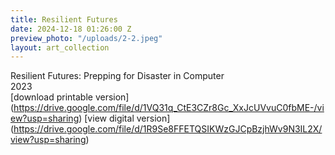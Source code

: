 ```yaml
---
title: Resilient Futures
date: 2024-12-18 01:26:00 Z
preview_photo: "/uploads/2-2.jpeg"
layout: art_collection
---
```


Resilient Futures: Prepping for Disaster in Computer <br>
2023 <br>
[download printable version] <br>(https://drive.google.com/file/d/1VQ31q_CtE3CZr8Gc_XxJcUVvuC0fbME-/view?usp=sharing)
[view digital version] <br>(https://drive.google.com/file/d/1R9Se8FFETQSIKWzGJCpBzjhWv9N3IL2X/view?usp=sharing)


